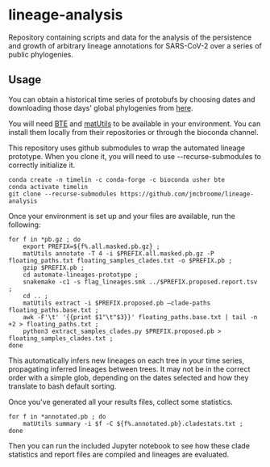 # lineage-analysis
Repository containing scripts and data for the analysis of the persistence and growth of arbitrary lineage annotations for SARS-CoV-2 over a series of public phylogenies. 

## Usage

You can obtain a historical time series of protobufs by choosing dates and downloading those days' global phylogenies from [here](http://hgdownload.soe.ucsc.edu/goldenPath/wuhCor1/UShER_SARS-CoV-2/). 

You will need [BTE](https://github.com/jmcbroome/BTE) and [matUtils](https://github.com/yatisht/usher) to be available in your environment. You can install them locally from their repositories or through the bioconda channel.

This repository uses github submodules to wrap the automated lineage prototype. When you clone it, you will need to use --recurse-submodules to correctly initialize it.

```
conda create -n timelin -c conda-forge -c bioconda usher bte 
conda activate timelin
git clone --recurse-submodules https://github.com/jmcbroome/lineage-analysis
```

Once your environment is set up and your files are available, run the following:

```
for f in *pb.gz ; do 
    export PREFIX=${f%.all.masked.pb.gz} ; 
    matUtils annotate -T 4 -i $PREFIX.all.masked.pb.gz -P floating_paths.txt floating_samples_clades.txt -o $PREFIX.pb ; 
    gzip $PREFIX.pb ; 
    cd automate-lineages-prototype ; 
    snakemake -c1 -s flag_lineages.smk ../$PREFIX.proposed.report.tsv ; 
    cd .. ; 
    matUtils extract -i $PREFIX.proposed.pb –clade-paths floating_paths.base.txt ; 
    awk -F'\t' '{{print $1"\t"$3}}' floating_paths.base.txt | tail -n +2 > floating_paths.txt ; 
    python3 extract_samples_clades.py $PREFIX.proposed.pb > floating_samples_clades.txt ; 
done
```

This automatically infers new lineages on each tree in your time series, propagating inferred lineages between trees. It may not be in the correct order with a simple glob, depending on the dates selected and how they translate to bash default sorting.

Once you've generated all your results files, collect some statistics.

```
for f in *annotated.pb ; do
    matUtils summary -i $f -C ${f%.annotated.pb}.cladestats.txt ;
done 
```

Then you can run the included Jupyter notebook to see how these clade statistics and report files are compiled and lineages are evaluated. 